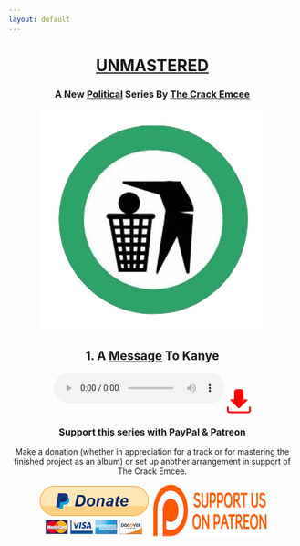 ```yaml
---
layout: default
---
```

<style type="text/css">
			.img-wrap, h1{
				text-align: center;
	    }
			.img-wrap a img{
 					display:block;
			}
			.img-wrap > a{
 					display:inline-block;
 					vertical-align: middle;
 					
			}
</style>

<center>
<a href="https://en.wikipedia.org/wiki/Audio_mastering">
<h1> <u>UNMASTERED </u></h1>
</a>
<h3> A New <a href="https://www.popsugar.com/celebrity/Kim-Kardashian-Talks-About-Kanye-Trump-Jimmy-Kimmel-45118370"><u>Political</u></a> Series By <a href="mailto:thecrackemcee@gmail.com"><u>The Crack Emcee</u></a></h3>
  <a href="https://www.nationalreview.com/2010/12/can-conservatives-win-back-arts-andrew-klavan/">
<img src="images/logo.png" align='center'>
    </a>

</center>

<center>
<h2> 1. A <a href="https://reason.com/blog/2018/04/27/black-people-dont-have-to-be-democrats"><u>Message</u></a> To Kanye </h2>

<audio controls>
  <source src="music/kayne.mp3" type="audio/mpeg">
  <source src="music/kayne.ogg" type="audio/ogg">
</audio>

<a href="music/kayne.mp3" download>
<img src="images/download.png" align='center' height="42" width="42">
</a>


<h3><b>Support this series with PayPal & Patreon</b></h3>
<p>Make a donation (whether in appreciation for a track or for mastering the finished project as an album) or set up another arrangement in support of The Crack Emcee.</p>
</center>

<div class="img-wrap">

   <a href="https://www.paypal.me/unmastered">
   <img src="images/paypal.png" align='center'>
   </a>
   
   <a href="https://www.patreon.com/thecrackemcee">
   <img src="images/patreon.png" align='center'>
   </a>
   
</div>





